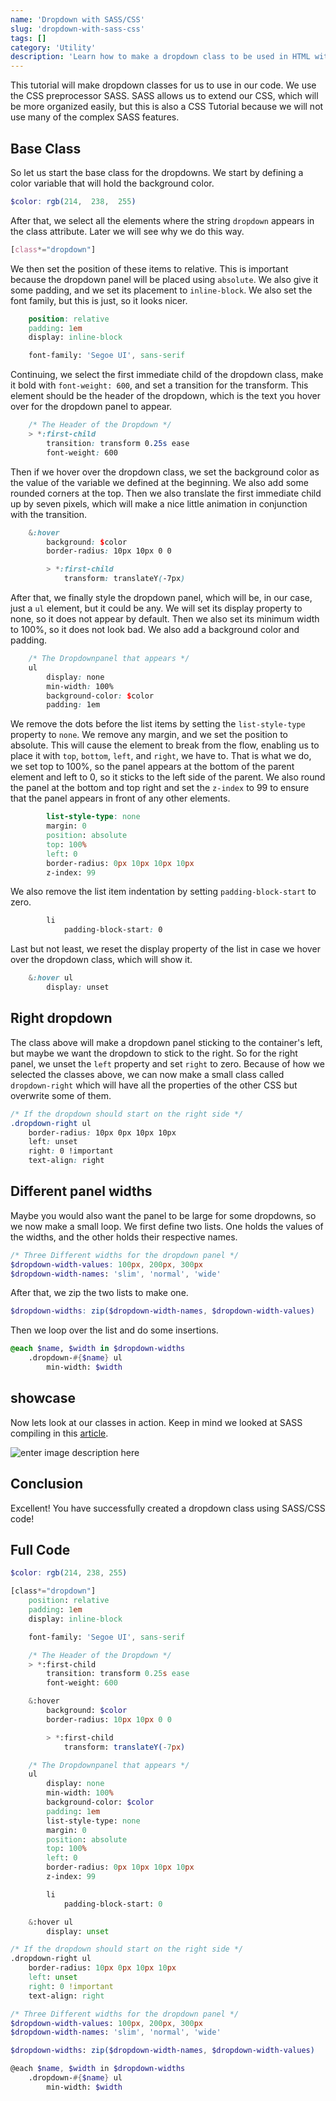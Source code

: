 ```yaml
---
name: 'Dropdown with SASS/CSS'
slug: 'dropdown-with-sass-css'
tags: []
category: 'Utility'
description: 'Learn how to make a dropdown class to be used in HTML with the CSS preprocessor SASS.'
---
```


This tutorial will make dropdown classes for us to use in our code. We use the CSS preprocessor SASS. SASS allows us to extend our CSS, which will be more organized easily, but this is also a CSS Tutorial because we will not use many of the complex SASS features.

## Base Class

So let us start the base class for the dropdowns. We start by defining a color variable that will hold the background color.

```scss
$color: rgb(214,  238,  255)
```

After that, we select all the elements where the string `dropdown` appears in the class attribute. Later we will see why we do this way.

```scss
[class*="dropdown"]
```

We then set the position of these items to relative. This is important because the dropdown panel will be placed using `absolute`. We also give it some padding, and we set its placement to `inline-block`. We also set the font family, but this is just, so it looks nicer.

```scss
	position: relative
	padding: 1em
	display: inline-block

	font-family: 'Segoe UI', sans-serif
```

Continuing, we select the first immediate child of the dropdown class, make it bold with `font-weight: 600`, and set a transition for the transform. This element should be the header of the dropdown, which is the text you hover over for the dropdown panel to appear.

```scss
    /* The Header of the Dropdown */
    > *:first-child
        transition: transform 0.25s ease
        font-weight: 600
```

Then if we hover over the dropdown class, we set the background color as the value of the variable we defined at the beginning. We also add some rounded corners at the top. Then we also translate the first immediate child up by seven pixels, which will make a nice little animation in conjunction with the transition.

```scss
    &:hover
        background: $color
        border-radius: 10px 10px 0 0

        > *:first-child
            transform: translateY(-7px)
```

After that, we finally style the dropdown panel, which will be, in our case, just a `ul` element, but it could be any. We will set its display property to none, so it does not appear by default. Then we also set its minimum width to 100%, so it does not look bad. We also add a background color and padding.

```scss
	/* The Dropdownpanel that appears */
    ul
        display: none
        min-width: 100%
        background-color: $color
        padding: 1em
```

We remove the dots before the list items by setting the `list-style-type` property to `none`. We remove any margin, and we set the position to absolute. This will cause the element to break from the flow, enabling us to place it with `top`, `bottom`, `left`, and `right`, we have to. That is what we do, we set top to 100%, so the panel appears at the bottom of the parent element and left to 0, so it sticks to the left side of the parent. We also round the panel at the bottom and top right and set the `z-index` to 99 to ensure that the panel appears in front of any other elements.

```scss
        list-style-type: none
        margin: 0
        position: absolute
        top: 100%
        left: 0
        border-radius: 0px 10px 10px 10px
        z-index: 99
```

We also remove the list item indentation by setting `padding-block-start` to zero.

```scss
        li
            padding-block-start: 0
```

Last but not least, we reset the display property of the list in case we hover over the dropdown class, which will show it.

```scss
    &:hover ul
        display: unset
```

## Right dropdown

The class above will make a dropdown panel sticking to the container's left, but maybe we want the dropdown to stick to the right. So for the right panel, we unset the `left` property and set `right` to zero. Because of how we selected the classes above, we can now make a small class called `dropdown-right` which will have all the properties of the other CSS but overwrite some of them.

```scss
/* If the dropdown should start on the right side */
.dropdown-right ul
    border-radius: 10px 0px 10px 10px
    left: unset
    right: 0 !important
    text-align: right
```

## Different panel widths

Maybe you would also want the panel to be large for some dropdowns, so we now make a small loop. We first define two lists. One holds the values of the widths, and the other holds their respective names.

```scss
/* Three Different widths for the dropdown panel */
$dropdown-width-values: 100px, 200px, 300px
$dropdown-width-names: 'slim', 'normal', 'wide'
```

After that, we zip the two lists to make one.

```scss
$dropdown-widths: zip($dropdown-width-names, $dropdown-width-values)
```

Then we loop over the list and do some insertions.

```scss
@each $name, $width in $dropdown-widths
    .dropdown-#{$name} ul
        min-width: $width
```

## showcase

Now lets look at our classes in action. Keep in mind we looked at SASS compiling in this [article](https://maximmaeder.com/padding-and-margin-classes-with-sass/).

![enter image description here](https://maximmaeder.com/wp-content/uploads/2022/07/dropdown.gif)

## Conclusion

Excellent! You have successfully created a dropdown class using SASS/CSS code!

## Full Code

```scss
$color: rgb(214, 238, 255)

[class*="dropdown"]
    position: relative
    padding: 1em
    display: inline-block

    font-family: 'Segoe UI', sans-serif

    /* The Header of the Dropdown */
    > *:first-child
        transition: transform 0.25s ease
        font-weight: 600

    &:hover
        background: $color
        border-radius: 10px 10px 0 0

        > *:first-child
            transform: translateY(-7px)

    /* The Dropdownpanel that appears */
    ul
        display: none
        min-width: 100%
        background-color: $color
        padding: 1em
        list-style-type: none
        margin: 0
        position: absolute
        top: 100%
        left: 0
        border-radius: 0px 10px 10px 10px
        z-index: 99

        li
            padding-block-start: 0

    &:hover ul
        display: unset

/* If the dropdown should start on the right side */
.dropdown-right ul
    border-radius: 10px 0px 10px 10px
    left: unset
    right: 0 !important
    text-align: right

/* Three Different widths for the dropdown panel */
$dropdown-width-values: 100px, 200px, 300px
$dropdown-width-names: 'slim', 'normal', 'wide'

$dropdown-widths: zip($dropdown-width-names, $dropdown-width-values)

@each $name, $width in $dropdown-widths
    .dropdown-#{$name} ul
        min-width: $width
```